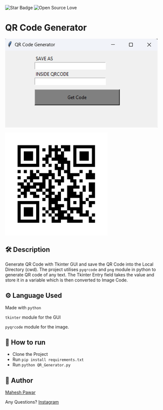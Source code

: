 <!--Please do not remove this part-->
![Star Badge](https://img.shields.io/static/v1?label=%F0%9F%8C%9F&message=If%20Useful&style=style=flat&color=BC4E99)
![Open Source Love](https://badges.frapsoft.com/os/v1/open-source.svg?v=103)

# QR Code Generator
![](https://github.com/Mahesh-Pawar-02/QR_Code_Generator_Using_Python/blob/main/Window.png)

![](https://github.com/Mahesh-Pawar-02/QR_Code_Generator_Using_Python/blob/main/QR.png.png)

## 🛠️ Description
Generate QR Code with Tkinter GUI and save the QR Code into the Local Directory (cwd).
The project utilises `pyqrcode` and `png` module in python to generate QR code of any text. 
The Tkinter Entry field takes the value and store it in a variable which is then converted to Image Code.

## ⚙️ Language Used
Made with `python`

`tkinter` module for the GUI

`pyqrcode` module for the image.


## 🌟 How to run
- Clone the Project
- Run `pip install requirements.txt`
- Run `python QR_Generator.py`


## 🤖 Author
[Mahesh Pawar](https://github.com/Mahesh-Pawar-02)

Any Questions?
[Instagram](https://www.instagram.com/official_mahesh_02/)
